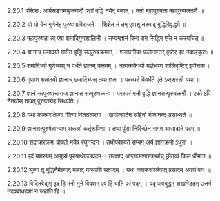 2.20.1
वसिष्ठः:
आर्यसङ्गमयुक्त्यादौ प्रज्ञां वृद्धिं नयेद् बलात् ।
ततो महापुरुषता महापुरुषलक्षणैः ॥


2.20.2
यो यो येन गुणेनेह पुरुषः प्रविराजते ।
शिक्षेत तं तम् एवाशु तस्माद् बुद्धिविवृद्धये ॥


2.20.3
महापुरुषता त्व् एषा शमादिगुणशालिनी ।
सम्यग्ज्ञानं विना राम सिद्धिम् एति न कस्यचित् ॥


2.20.4
ज्ञानाच् छमादयो यान्ति वृद्धिं सत्पुरुषक्रमात् ।
श्लाघनीयाः फलेनान्तर् वृष्टेर् इव नवाङ्कुराः ॥


2.20.5
शमादिभ्यो गुणेभ्यश् च वर्धते ज्ञानम् उत्तमम् ।
अन्नात्मकेभ्यो यज्ञेभ्यश् शालिवृष्टिर् इवोत्तमा ॥


2.20.6
गुणाश् शमादयो ज्ञानाच् छमादिभ्यस् तथा ज्ञता ।
परस्परं विवर्धेते एते ऽब्दसरसी यथा ॥


2.20.7
ज्ञानं सत्पुरुषाचाराज् ज्ञानात् सत्पुरुषक्रमः ।
परस्परं गतौ वृद्धिं ज्ञानसत्पुरुषक्रमौ ।
एको ऽपि नैतयोस् तावत् पुरुषस्येह सिध्यति ॥


2.20.8
यथा कलमरक्षिण्या गीत्या वितततारया ।
खगोत्सादेन सहितो गीतानन्दः प्रसाध्यते ॥


2.20.9
ज्ञानसत्पुरुषेहाभ्याम् अकर्त्रा कर्तृरूपिणा ।
तथा पुंसा निरिच्छेन समम् आसाद्यते पदम् ॥


2.20.10
सदाचारक्रमः प्रोक्तो मयैष रघुनन्दन ।
तथोपवेश्यते सम्यग् अयं ज्ञानक्रमो ऽधुना ॥


2.20.11
इदं यशस्यम् आयुष्यं पुरुषार्थफलप्रदम् ।
तज्ज्ञाद् आप्तात्मशास्त्रार्थाच् छ्रोतव्यं किल धीमता ॥


2.20.12
श्रुत्वा तु बुद्धिनैर्मल्याद् बलाद् यास्यसि सत्पदम् ।
यथा कतकसंश्लेषात् प्रसादम् अवशं पयः ॥


2.20.13
विदितवेद्यम् इदं हि मनो मुने विवशम् एव हि याति परं पदम् ।
यद् अवबुद्धम् अखण्डितम् उत्तमं तदवबोधदशां न जहाति हि ॥

